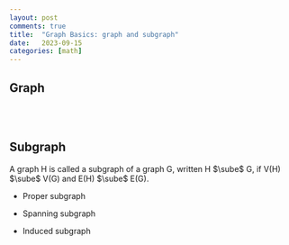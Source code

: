 ```yaml
---
layout: post
comments: true
title:  "Graph Basics: graph and subgraph"
date:   2023-09-15 
categories: [math]
---
```



## Graph





<br><br>

## Subgraph

A graph H is called a subgraph of a graph G, written H $\sube$ G, if V(H) $\sube$ V(G) and E(H) $\sube$ E(G).


* Proper subgraph


* Spanning subgraph


* Induced subgraph